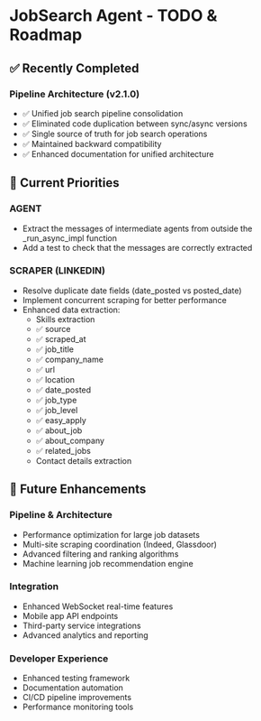 # JobSearch Agent - TODO & Roadmap

## ✅ Recently Completed

### Pipeline Architecture (v2.1.0)
- ✅ Unified job search pipeline consolidation
- ✅ Eliminated code duplication between sync/async versions
- ✅ Single source of truth for job search operations
- ✅ Maintained backward compatibility
- ✅ Enhanced documentation for unified architecture

## 🔄 Current Priorities

### AGENT
- Extract the messages of intermediate agents from outside the _run_async_impl function
- Add a test to check that the messages are correctly extracted

### SCRAPER (LINKEDIN)
- Resolve duplicate date fields (date_posted vs posted_date)
- Implement concurrent scraping for better performance
- Enhanced data extraction:
  - Skills extraction
  - ✅ source
  - ✅ scraped_at
  - ✅ job_title
  - ✅ company_name
  - ✅ url
  - ✅ location
  - ✅ date_posted
  - ✅ job_type
  - ✅ job_level
  - ✅ easy_apply
  - ✅ about_job
  - ✅ about_company
  - ✅ related_jobs
  - Contact details extraction

## 🚀 Future Enhancements

### Pipeline & Architecture
- Performance optimization for large job datasets
- Multi-site scraping coordination (Indeed, Glassdoor)
- Advanced filtering and ranking algorithms
- Machine learning job recommendation engine

### Integration
- Enhanced WebSocket real-time features  
- Mobile app API endpoints
- Third-party service integrations
- Advanced analytics and reporting

### Developer Experience
- Enhanced testing framework
- Documentation automation
- CI/CD pipeline improvements
- Performance monitoring tools
